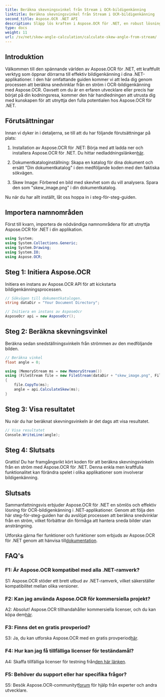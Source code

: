 ```yaml
---
title: Beräkna skevningsvinkel från Stream i OCR-bildigenkänning
linktitle: Beräkna skevningsvinkel från Stream i OCR-bildigenkänning
second_title: Aspose.OCR .NET API
description: Släpp lös kraften i Aspose.OCR för .NET, en robust lösning för bildigenkänning. Lär dig hur du beräknar snedvinklar utan ansträngning.
type: docs
weight: 11
url: /sv/net/skew-angle-calculation/calculate-skew-angle-from-stream/
---
```

## Introduktion

Välkommen till den spännande världen av Aspose.OCR för .NET, ett kraftfullt verktyg som öppnar dörrarna till effektiv bildigenkänning i dina .NET-applikationer. I den här omfattande guiden kommer vi att leda dig genom processen att beräkna snedvinklar från en ström i OCR-bildigenkänning med Aspose.OCR. Oavsett om du är en erfaren utvecklare eller precis har börjat på din kodningsresa, kommer den här handledningen att utrusta dig med kunskapen för att utnyttja den fulla potentialen hos Aspose.OCR för .NET.

## Förutsättningar

Innan vi dyker in i detaljerna, se till att du har följande förutsättningar på plats:

1.  Installation av Aspose.OCR för .NET: Börja med att ladda ner och installera Aspose.OCR för .NET. Du hittar nedladdningslänken[här](https://releases.aspose.com/ocr/net/).

2. Dokumentkataloginställning: Skapa en katalog för dina dokument och ersätt "Din dokumentkatalog" i den medföljande koden med den faktiska sökvägen.

3. Skew Image: Förbered en bild med skevhet som du vill analysera. Spara den som "skew_image.png" i din dokumentkatalog.

Nu när du har allt inställt, låt oss hoppa in i steg-för-steg-guiden.

## Importera namnområden

Först till kvarn, importera de nödvändiga namnområdena för att utnyttja Aspose.OCR för .NET i din applikation.

```csharp
using System;
using System.Collections.Generic;
using System.Drawing;
using System.IO;
using Aspose.OCR;
```

## Steg 1: Initiera Aspose.OCR

Initiera en instans av Aspose.OCR API för att kickstarta bildigenkänningsprocessen.

```csharp
// Sökvägen till dokumentkatalogen.
string dataDir = "Your Document Directory";

// Initiera en instans av AsposeOcr
AsposeOcr api = new AsposeOcr();
```

## Steg 2: Beräkna skevningsvinkel

Beräkna sedan snedställningsvinkeln från strömmen av den medföljande bilden.

```csharp
// Beräkna vinkel
float angle = 0;

using (MemoryStream ms = new MemoryStream())
using (FileStream file = new FileStream(dataDir + "skew_image.png", FileMode.Open, FileAccess.Read))
{
    file.CopyTo(ms);
    angle = api.CalculateSkew(ms);
}
```

## Steg 3: Visa resultatet

Nu när du har beräknat skevningsvinkeln är det dags att visa resultatet.

```csharp
// Visa resultatet
Console.WriteLine(angle);
```

## Steg 4: Slutsats

Grattis! Du har framgångsrikt kört koden för att beräkna skevningsvinkeln från en ström med Aspose.OCR för .NET. Denna enkla men kraftfulla funktionalitet kan förändra spelet i olika applikationer som involverar bildigenkänning.

## Slutsats

Sammanfattningsvis erbjuder Aspose.OCR för .NET en sömlös och effektiv lösning för OCR-bildigenkänning i .NET-applikationer. Genom att följa den här steg-för-steg-guiden har du avslöjat processen att beräkna snedvinklar från en ström, vilket förbättrar din förmåga att hantera sneda bilder utan ansträngning.

 Utforska gärna fler funktioner och funktioner som erbjuds av Aspose.OCR för .NET genom att hänvisa till[dokumentation](https://reference.aspose.com/ocr/net/).

## FAQ's

### F1: Är Aspose.OCR kompatibel med alla .NET-ramverk?

S1: Aspose.OCR stöder ett brett utbud av .NET-ramverk, vilket säkerställer kompatibilitet mellan olika versioner.

### F2: Kan jag använda Aspose.OCR för kommersiella projekt?

 A2: Absolut! Aspose.OCR tillhandahåller kommersiella licenser, och du kan köpa dem[här](https://purchase.aspose.com/buy).

### F3: Finns det en gratis provperiod?

 S3: Ja, du kan utforska Aspose.OCR med en gratis provperiod[här](https://releases.aspose.com/).

### F4: Hur kan jag få tillfälliga licenser för teständamål?

 A4: Skaffa tillfälliga licenser för testning från[den här länken](https://purchase.aspose.com/temporary-license/).

### F5: Behöver du support eller har specifika frågor?

 S5: Besök Aspose.OCR-communityt[forum](https://forum.aspose.com/c/ocr/16) för hjälp från experter och andra utvecklare.